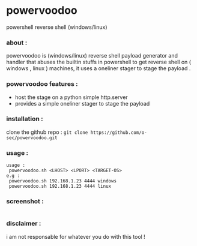 # powervoodoo
powershell reverse shell (windows/linux)
### about :
powervoodoo is (windows/linux) reverse shell payload generator and handler that abuses the builtin stuffs in powershell to get reverse shell on ( windows , linux ) machines, it uses a oneliner stager to stage the payload .
### powervoodoo  features : 
- host the stage on a python simple http.server
- provides a simple oneliner stager to stage the payload


### installation :
clone the github repo :
`git clone https://github.com/o-sec/powervoodoo.git `
### usage :
```
usage :
 powervoodoo.sh <LHOST> <LPORT> <TARGET-OS>
e.g : 
 powervoodoo.sh 192.168.1.23 4444 windows
 powervoodoo.sh 192.168.1.23 4444 linux
```

### screenshot :

<img src='' />

### disclaimer :
i am not responsable for whatever you do with this tool !
